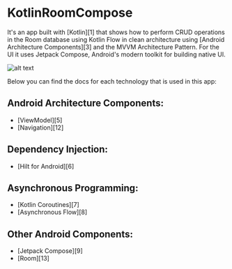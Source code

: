 # KotlinRoomCompose
It's an app built with [Kotlin][1] that shows how to perform CRUD operations in the Room database using Kotlin Flow in clean architecture using [Android Architecture Components][3] 
and the MVVM Architecture Pattern. For the UI it uses Jetpack Compose, Android's modern toolkit for building native UI.

![alt text](https://i.ibb.co/7X7bvbr/App.png)

Below you can find the docs for each technology that is used in this app:

## Android Architecture Components:
* [ViewModel][5]
* [Navigation][12]

## Dependency Injection:
* [Hilt for Android][6]

## Asynchronous Programming:
* [Kotlin Coroutines][7]
* [Asynchronous Flow][8]

## Other Android Components:
* [Jetpack Compose][9]
* [Room][13]
